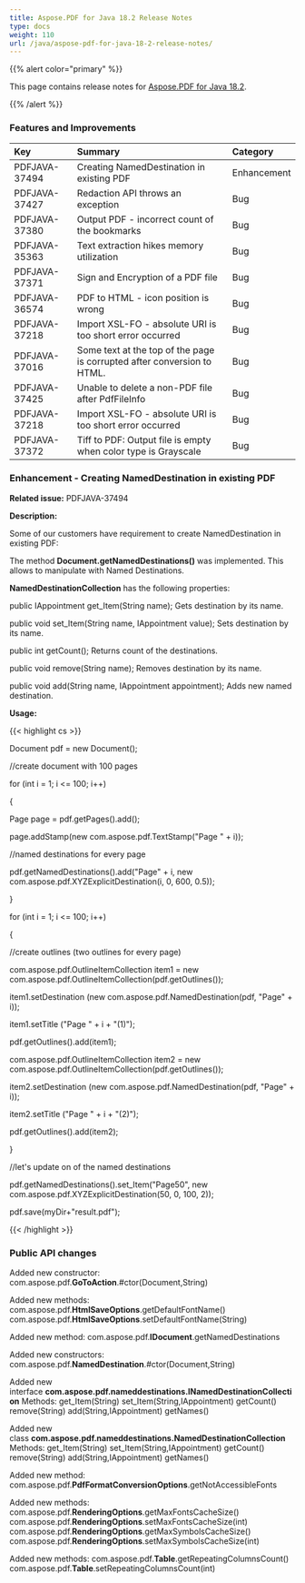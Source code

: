 ```yaml
---
title: Aspose.PDF for Java 18.2 Release Notes
type: docs
weight: 110
url: /java/aspose-pdf-for-java-18-2-release-notes/
---
```


{{% alert color="primary" %}} 

This page contains release notes for [Aspose.PDF for Java 18.2](http://maven.aspose.com/repository/simple/ext-release-local/com/aspose/aspose-pdf/18.2/).

{{% /alert %}} 
### **Features and Improvements**

|**Key**|**Summary**|**Category**|
| :- | :- | :- |
|PDFJAVA-37494|Creating NamedDestination in existing PDF|Enhancement|
|PDFJAVA-37427|Redaction API throws an exception|Bug|
|PDFJAVA-37380|Output PDF - incorrect count of the bookmarks|Bug|
|PDFJAVA-35363|Text extraction hikes memory utilization|Bug|
|PDFJAVA-37371|Sign and Encryption of a PDF file|Bug|
|PDFJAVA-36574|PDF to HTML - icon position is wrong|Bug|
|PDFJAVA-37218|Import XSL-FO - absolute URI is too short error occurred|Bug|
|PDFJAVA-37016|Some text at the top of the page is corrupted after conversion to HTML.|Bug|
|PDFJAVA-37425|Unable to delete a non-PDF file after PdfFileInfo|Bug|
|PDFJAVA-37218|Import XSL-FO - absolute URI is too short error occurred|Bug|
|PDFJAVA-37372|Tiff to PDF: Output file is empty when color type is Grayscale|Bug|
### **Enhancement - Creating NamedDestination in existing PDF**


**Related issue:** PDFJAVA-37494

**Description:**

Some of our customers have requirement to create NamedDestination in existing PDF:

The method **Document.getNamedDestinations()** was implemented. This allows to manipulate with Named Destinations. 

**NamedDestinationCollection** has the following properties: 

public IAppointment get_Item(String name);
Gets destination by its name.

public void set_Item(String name, IAppointment value);
Sets destination by its name.

public int getCount();
Returns count of the destinations.

public void remove(String name);
Removes destination by its name.

public void add(String name, IAppointment appointment);
Adds new named destination.

**Usage:**

{{< highlight cs >}}

 Document pdf = new Document();

//create document with 100 pages

for (int i = 1; i <= 100; i++)

{

 Page page = pdf.getPages().add();

 page.addStamp(new com.aspose.pdf.TextStamp("Page " + i));

 //named destinations for every page

 pdf.getNamedDestinations().add("Page" + i, new com.aspose.pdf.XYZExplicitDestination(i, 0, 600, 0.5));

}

for (int i = 1; i <= 100; i++)

{

 //create outlines (two outlines for every page)

 com.aspose.pdf.OutlineItemCollection item1 = new com.aspose.pdf.OutlineItemCollection(pdf.getOutlines());

 item1.setDestination (new com.aspose.pdf.NamedDestination(pdf, "Page" + i));

 item1.setTitle ("Page  " + i + "(1)");

 pdf.getOutlines().add(item1);

 com.aspose.pdf.OutlineItemCollection item2 = new com.aspose.pdf.OutlineItemCollection(pdf.getOutlines());

 item2.setDestination (new com.aspose.pdf.NamedDestination(pdf, "Page" + i));

 item2.setTitle ("Page  " + i + "(2)");

 pdf.getOutlines().add(item2);

}

//let's update on of the named destinations

pdf.getNamedDestinations().set_Item("Page50", new com.aspose.pdf.XYZExplicitDestination(50, 0, 100, 2));

pdf.save(myDir+"result.pdf");

{{< /highlight >}}
### **Public API changes**
Added new constructor:
com.aspose.pdf.**GoToAction**.#ctor(Document,String)

Added new methods:
com.aspose.pdf.**HtmlSaveOptions**.getDefaultFontName()
com.aspose.pdf.**HtmlSaveOptions**.setDefaultFontName(String)

Added new method:
com.aspose.pdf.**IDocument**.getNamedDestinations

Added new constructors:
com.aspose.pdf.**NamedDestination**.#ctor(Document,String)

Added new interface **com.aspose.pdf.nameddestinations.INamedDestinationCollection** 
Methods:
get_Item(String)
set_Item(String,IAppointment)
getCount()
remove(String)
add(String,IAppointment)
getNames()

Added new class **com.aspose.pdf.nameddestinations.NamedDestinationCollection** 
Methods:
get_Item(String)
set_Item(String,IAppointment)
getCount()
remove(String)
add(String,IAppointment)
getNames()

Added new method:
com.aspose.pdf.**PdfFormatConversionOptions**.getNotAccessibleFonts

Added new methods:
com.aspose.pdf.**RenderingOptions**.getMaxFontsCacheSize()
com.aspose.pdf.**RenderingOptions**.setMaxFontsCacheSize(int)
com.aspose.pdf.**RenderingOptions**.getMaxSymbolsCacheSize()
com.aspose.pdf.**RenderingOptions**.setMaxSymbolsCacheSize(int)

Added new methods:
com.aspose.pdf.**Table**.getRepeatingColumnsCount()
com.aspose.pdf.**Table**.setRepeatingColumnsCount(int)


